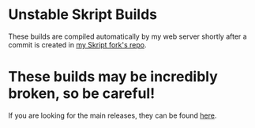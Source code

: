 # Unstable Skript Builds
These builds are compiled automatically by my web server shortly after a commit is created in [my Skript fork's repo](https://github.com/bensku/Skript).


# These builds may be incredibly broken, so be careful!

If you are looking for the main releases, they can be found [here](https://github.com/bensku/Skript/releases).
